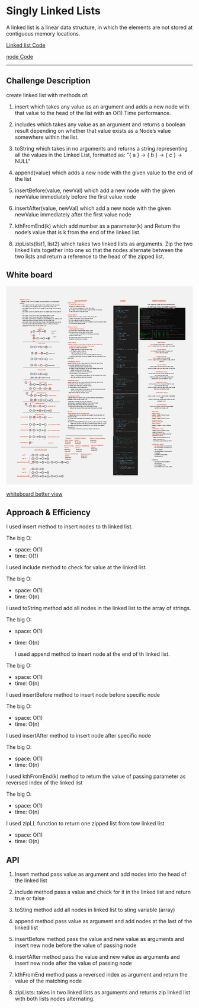 
# Singly Linked Lists

A linked list is a linear data structure, in which the elements are not stored at contiguous memory locations.



[Linked list Code](./linked-list/linked-list1.js)

[node Code](./linked-list/node.js)


----------------------


## Challenge Description

create linked list with methods of:
1. insert which takes any value as an argument and adds a new node with that value to the head of the list with an O(1) Time performance.
   
 2. includes which takes any value as an argument and returns a boolean result depending on whether that value exists as a Node’s value somewhere within the list.
   
 3. toString which takes in no arguments and returns a string representing all the values in the Linked List, formatted as:
"{ a } -> { b } -> { c } -> NULL"

4.  append(value) which adds a new node with the given value to the end of the list
5.  insertBefore(value, newVal) which add a new node with the given newValue immediately before the first value node

6.  insertAfter(value, newVal) which add a new node with the given newValue immediately after the first value node
   
7.  kthFromEnd(k) which add number as a parameter(k) and Return the node’s value that is k from the end of the linked list.
8.  zipLists(list1, list2) which  takes two linked lists as arguments. Zip the two linked lists together into one so that the nodes alternate between the two lists and return a reference to the head of the zipped list. 

## White board

![linked list ](linked-list5.PNG)


[whiteboard better view ](https://miro.com/app/board/o9J_lCM8pus=/)

## Approach & Efficiency

I used insert method to insert nodes to th linked list.

The big O:
- space: O(1)
- time: O(1)

I used include method to check for value at the linked list. 

The big O:
- space: O(1)
- time: O(n)


I used toString method add all nodes in the linked list to the array of strings. 

The big O:
- space: O(1)
- time: O(n) 
  

  I used append method to insert node at the end of th linked list.

The big O:
- space: O(1)
- time: O(n)

I used insertBefore method to insert node before specific node 

The big O:
- space: O(1)
- time: O(n)

I used insertAfter method to insert node after specific node 

The big O:
- space: O(1)
- time: O(n)

I used kthFromEnd(k) method to return the value of passing parameter as reversed index of the linked list 

The big O:
- space: O(1)
- time: O(n)
  

I used zipLL function to return one zipped list from tow linked list 
- space: O(1)
- time: O(n)


## API
1. Insert method pass value as argument and add nodes into the head of the linked list 

2. include method pass a value and check for it in the linked list and return true or false 

3. toSting method add all nodes in linked list to sting variable (array)
4.  append method pass value as argument and add nodes at the last of the linked list 
5. insertBefore method pass the value and new value as arguments and insert  new node before the value of passing node 
6. insertAfter method pass the value and new value as arguments and insert new node after the value of passing node
7. kthFromEnd method pass a reversed index as argument and return the value of the matching node
8. zipLists: takes in two linked lists as arguments and returns zip linked list with both lists nodes alternating.
  



